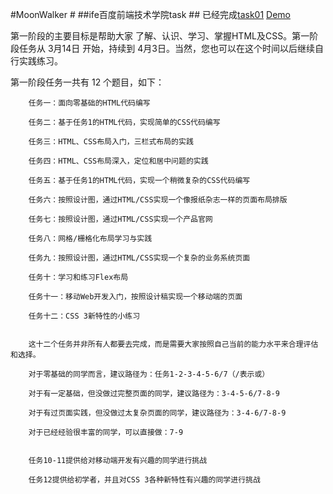 ﻿#MoonWalker #
##ife百度前端技术学院task ##
已经完成[task01](https://github.com/wangzhengya/ife_MoonWalker/tree/master/1_task01)
[Demo](http://wangzhengya.github.io/ife_MoonWalker/1_task01/index.html)


第一阶段的主要目标是帮助大家 了解、认识、学习、掌握HTML及CSS。第一阶段任务从 3月14日 开始，持续到 4月3日。当然，您也可以在这个时间以后继续自行实践练习。


第一阶段任务一共有 12 个题目，如下：


        任务一：面向零基础的HTML代码编写

        任务二：基于任务1的HTML代码，实现简单的CSS代码编写

        任务三：HTML、CSS布局入门，三栏式布局的实践

        任务四：HTML、CSS布局深入，定位和居中问题的实践

        任务五：基于任务1的HTML代码，实现一个稍微复杂的CSS代码编写

        任务六：按照设计图，通过HTML/CSS实现一个像报纸杂志一样的页面布局排版

        任务七：按照设计图，通过HTML/CSS实现一个产品官网

        任务八：网格/栅格化布局学习与实践

        任务九：按照设计图，通过HTML/CSS实现一个复杂的业务系统页面

        任务十：学习和练习Flex布局

        任务十一：移动Web开发入门，按照设计稿实现一个移动端的页面

        任务十二：CSS 3新特性的小练习


        这十二个任务并非所有人都要去完成，而是需要大家按照自己当前的能力水平来合理评估和选择。

        对于零基础的同学而言，建议路径为：任务1-2-3-4-5-6/7（/表示或）

        对于有一定基础，但没做过完整页面的同学，建议路径为：3-4-5-6/7-8-9

        对于有过页面实践，但没做过太复杂页面的同学，建议路径为：3-4-6/7-8-9

        对于已经经验很丰富的同学，可以直接做：7-9


        任务10-11提供给对移动端开发有兴趣的同学进行挑战

        任务12提供给初学者，并且对CSS 3各种新特性有兴趣的同学进行挑战
        
